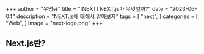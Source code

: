 +++
author = "우명규"
title = "[NEXT] NEXT.js가 무엇일까?"
date = "2023-06-04"
description = "NEXT.js에 대해서 알아보자"
tags = [
    "next",
]
categories = [
    "Web",
]
image = "next-logo.png"
+++

<!--more-->

## Next.js란?
